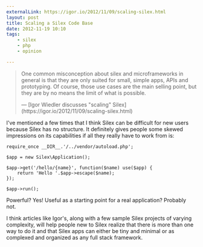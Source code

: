 ```yaml
---
externalLink: https://igor.io/2012/11/09/scaling-silex.html
layout: post
title: Scaling a Silex Code Base
date: 2012-11-19 10:10
tags:
    - silex
    - php
    - opinion

---
```


> One common misconception about silex and microframeworks in
> general is that they are only suited for small, simple apps,
> APIs and prototyping. Of course, those use cases are the
> main selling point, but they are by no means the limit of
> what is possible.
> <footer>— [Igor Wiedler discusses "scaling" Silex](https://igor.io/2012/11/09/scaling-silex.html)</footer>

I've mentioned a few times that I think Silex can be difficult for
new users because Silex has no structure. It definitely gives people
some skewed impressions on its capabilities if all they really have
to work from is:

    require_once __DIR__.'/../vendor/autoload.php'; 

    $app = new Silex\Application(); 

    $app->get('/hello/{name}', function($name) use($app) { 
        return 'Hello '.$app->escape($name); 
    }); 

    $app->run(); 

Powerful? Yes! Useful as a starting point for a real application?
Probably not.

I think articles like Igor's, along with a few sample Silex projects
of varying complexity, will help people new to Silex realize that
there is more than one way to do it and that Silex apps can either
be tiny and minimal or as complexed and organized as any full stack
framework.